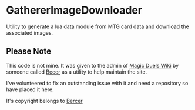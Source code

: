 # GathererImageDownloader

Utility to generate a lua data module from MTG card data and download the associated images.

## Please Note

This code is not mine. It was given to the admin of [Magic Duels Wiki](http://magicduels.wikia.com) by someone called [Becer](http://magicduels.wikia.com/wiki/User:Becer) as a utility to help maintain the site.

I've volunteered to fix an outstanding issue with it and need a repository so have placed it here.

It's copyright belongs to [Bercer](http://magicduels.wikia.com/wiki/User:Becer)
